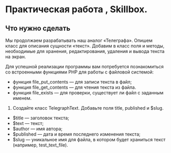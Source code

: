 # Практическая работа , Skillbox.

 ## Что нужно сделать
 
Мы продолжаем разрабатывать наш аналог «Телеграфа». Опишем класс для описания сущности «текст». Добавим в класс поля и методы, необходимые для хранения, редактирования, удаления и вывода текста на экран.  

Для успешной реализации программы вам потребуется познакомиться со встроенными функциями PHP для работы с файловой системой:

+ функция file_put_contents — для записи текста в файл;
+ функция file_get_contents — для чтения текста из файла. 
+ функция file_exists — для проверки, существует ли файл с заданным именем. 

1. Создайте класс TelegraphText.
    Добавьте поля title, published и $slug.
 *  $title — заголовок текста;
 *  $text — текст;
 *  $author — имя автора;
 *  $published — дата и время последнего изменения текста;
 *  $slug — уникальное имя для файла, в котором будет храниться текст (например, test_text_file).
